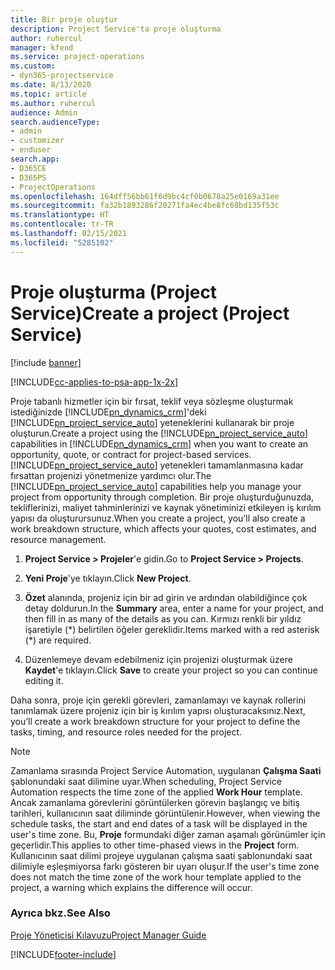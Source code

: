 ```yaml
---
title: Bir proje oluştur
description: Project Service'ta proje oluşturma
author: ruhercul
manager: kfend
ms.service: project-operations
ms.custom:
- dyn365-projectservice
ms.date: 8/13/2020
ms.topic: article
ms.author: ruhercul
audience: Admin
search.audienceType:
- admin
- customizer
- enduser
search.app:
- D365CE
- D365PS
- ProjectOperations
ms.openlocfilehash: 164dff56bb61f6d9bc4cf0b0678a25e0169a31ee
ms.sourcegitcommit: fa32b1893286f20271fa4ec4be8fc68bd135f53c
ms.translationtype: HT
ms.contentlocale: tr-TR
ms.lasthandoff: 02/15/2021
ms.locfileid: "5285102"
---
```

# <a name="create-a-project-project-service"></a><span data-ttu-id="e1d5e-103">Proje oluşturma (Project Service)</span><span class="sxs-lookup"><span data-stu-id="e1d5e-103">Create a project (Project Service)</span></span>

[!include [banner](../includes/psa-now-project-operations.md)]

[!INCLUDE[cc-applies-to-psa-app-1x-2x](../includes/cc-applies-to-psa-app-1x-2x.md)]

<span data-ttu-id="e1d5e-104">Proje tabanlı hizmetler için bir fırsat, teklif veya sözleşme oluşturmak istediğinizde [!INCLUDE[pn_dynamics_crm](../includes/pn-dynamics-crm.md)]'deki [!INCLUDE[pn_project_service_auto](../includes/pn-project-service-auto.md)] yeteneklerini kullanarak bir proje oluşturun.</span><span class="sxs-lookup"><span data-stu-id="e1d5e-104">Create a project using the [!INCLUDE[pn_project_service_auto](../includes/pn-project-service-auto.md)] capabilities in [!INCLUDE[pn_dynamics_crm](../includes/pn-dynamics-crm.md)] when you want to create an opportunity, quote, or contract for project-based services.</span></span> <span data-ttu-id="e1d5e-105">[!INCLUDE[pn_project_service_auto](../includes/pn-project-service-auto.md)] yetenekleri tamamlanmasına kadar fırsattan projenizi yönetmenize yardımcı olur.</span><span class="sxs-lookup"><span data-stu-id="e1d5e-105">The [!INCLUDE[pn_project_service_auto](../includes/pn-project-service-auto.md)] capabilities help you manage your project from opportunity through completion.</span></span> <span data-ttu-id="e1d5e-106">Bir proje oluşturduğunuzda, tekliflerinizi, maliyet tahminlerinizi ve kaynak yönetiminizi etkileyen iş kırılım yapısı da oluşturursunuz.</span><span class="sxs-lookup"><span data-stu-id="e1d5e-106">When you create a project, you’ll also create a work breakdown structure, which affects your quotes, cost estimates, and resource management.</span></span>  
  
1.  <span data-ttu-id="e1d5e-107">**Project Service > Projeler**'e gidin.</span><span class="sxs-lookup"><span data-stu-id="e1d5e-107">Go to **Project Service > Projects**.</span></span>  
  
2.  <span data-ttu-id="e1d5e-108">**Yeni Proje**'ye tıklayın.</span><span class="sxs-lookup"><span data-stu-id="e1d5e-108">Click **New Project**.</span></span>  
  
3.  <span data-ttu-id="e1d5e-109">**Özet** alanında, projeniz için bir ad girin ve ardından olabildiğince çok detay doldurun.</span><span class="sxs-lookup"><span data-stu-id="e1d5e-109">In the **Summary** area, enter a name for your project, and then fill in as many of the details as you can.</span></span> <span data-ttu-id="e1d5e-110">Kırmızı renkli bir yıldız işaretiyle (\*) belirtilen öğeler gereklidir.</span><span class="sxs-lookup"><span data-stu-id="e1d5e-110">Items marked with a red asterisk (\*) are required.</span></span>  
  
4.  <span data-ttu-id="e1d5e-111">Düzenlemeye devam edebilmeniz için projenizi oluşturmak üzere **Kaydet**'e tıklayın.</span><span class="sxs-lookup"><span data-stu-id="e1d5e-111">Click **Save** to create your project so you can continue editing it.</span></span>  
  
<span data-ttu-id="e1d5e-112">Daha sonra, proje için gerekli görevleri, zamanlamayı ve kaynak rollerini tanımlamak üzere projeniz için bir iş kırılım yapısı oluşturacaksınız.</span><span class="sxs-lookup"><span data-stu-id="e1d5e-112">Next, you’ll create a work breakdown structure for your project to define the tasks, timing, and resource roles needed for the project.</span></span>  

> [!NOTE]
> <span data-ttu-id="e1d5e-113">Zamanlama sırasında Project Service Automation, uygulanan **Çalışma Saati** şablonundaki saat dilimine uyar.</span><span class="sxs-lookup"><span data-stu-id="e1d5e-113">When scheduling, Project Service Automation respects the time zone of the applied **Work Hour** template.</span></span> <span data-ttu-id="e1d5e-114">Ancak zamanlama görevlerini görüntülerken görevin başlangıç ve bitiş tarihleri, kullanıcının saat diliminde görüntülenir.</span><span class="sxs-lookup"><span data-stu-id="e1d5e-114">However, when viewing the schedule tasks, the start and end dates of a task will be displayed in the user's time zone.</span></span> <span data-ttu-id="e1d5e-115">Bu, **Proje** formundaki diğer zaman aşamalı görünümler için geçerlidir.</span><span class="sxs-lookup"><span data-stu-id="e1d5e-115">This applies to other time-phased views in the **Project** form.</span></span> <span data-ttu-id="e1d5e-116">Kullanıcının saat dilimi projeye uygulanan çalışma saati şablonundaki saat dilimiyle eşleşmiyorsa farkı gösteren bir uyarı oluşur.</span><span class="sxs-lookup"><span data-stu-id="e1d5e-116">If the user's time zone does not match the time zone of the work hour template applied to the project, a warning which explains the difference will occur.</span></span> 
  
### <a name="see-also"></a><span data-ttu-id="e1d5e-117">Ayrıca bkz.</span><span class="sxs-lookup"><span data-stu-id="e1d5e-117">See Also</span></span>  
 [<span data-ttu-id="e1d5e-118">Proje Yöneticisi Kılavuzu</span><span class="sxs-lookup"><span data-stu-id="e1d5e-118">Project Manager Guide</span></span>](../psa/project-manager-guide.md)


[!INCLUDE[footer-include](../includes/footer-banner.md)]